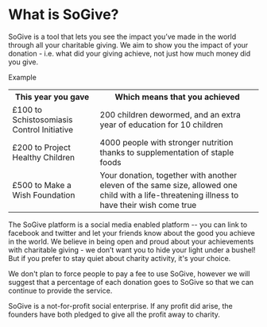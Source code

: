 # What is SoGive?

SoGive is a tool that lets you see the impact you’ve made in the world through all your charitable giving. We aim to show you the impact of your donation - i.e. what did your giving achieve, not just how much money did you give.

<div class="panel panel-default">
<div class="panel-heading">Example</div>
<div class="panel-body">
<table class='table'>
	<tr><th>This year you gave</th><th>Which means that you achieved</th></tr>
	<tr><td>£100 to Schistosomiasis Control Initiative</td><td>200 children dewormed, and an extra year of education for 10 children</td></tr>
	<tr><td>£200 to Project Healthy Children</td><td>4000 people with stronger nutrition thanks to supplementation of staple foods</td></tr>
	<tr><td>£500 to Make a Wish Foundation</td><td>Your donation, together with another eleven of the same size, allowed one child with a life-threatening illness to have their wish come true</td></tr>
</table>    
</div>  
</div>

The SoGive platform is a social media enabled platform -- you can link to facebook and twitter and let your friends know about the good you achieve in the world. We believe in being open and proud about your achievements with charitable giving - we don’t want you to hide your light under a bushel! But if you prefer to stay quiet about charity activity, it's your choice.

We don't plan to force people to pay a fee to use SoGive, however we will suggest that a percentage of each donation goes to SoGive so that we can continue to provide the service.

SoGive is a not-for-profit social enterprise. If any profit did arise, the founders have both pledged to give all the profit away to charity.
